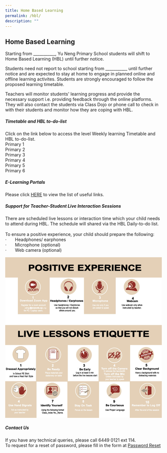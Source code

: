 ```yaml
---
title: Home Based Learning
permalink: /hbl/
description: ""
---
```

## Home Based Learning

Starting from ___________, Yu Neng Primary School students will shift to Home Based Learning (HBL) until further notice.<br>

Students need not report to school starting from ___________ until further notice and are expected to stay at home to engage in planned online and offline learning activites. Students are strongly encouraged to follow the proposed learning timetable. <br>

Teachers will monitor students' learning progress and provide the necessary support i.e. providing feedback through the online platforms. They will also contact the students via Class Dojo or phone call to check in with their students and monitor how they are coping with HBL. <br>

##### Timetable and HBL to-do-list<br>
Click on the link below to access the level Weekly learning Timetable and HBL to-do-list.<br>
Primary 1<br>
Primary 2<br>
Primary 3<br>
Primary 4<br>
Primary 5<br>
Primary 6<br>
##### E-Learning Portals<br>
Please click [HERE](https://www.yunengpri.moe.edu.sg/e-learning-platforms/) to view the list of useful links.<br> 
##### Support for Teacher-Student Live Interaction Sessions

There are scheduled live lessons or interaction time which your child needs to attend during HBL. The schedule will shared via the HBL Daily-to-do list.<br><br>
To ensure a positive experience, your child should prepare the following:  
·&nbsp;&nbsp;&nbsp;&nbsp;&nbsp;&nbsp;&nbsp;Headphones/ earphones<br>
·&nbsp;&nbsp;&nbsp;&nbsp;&nbsp;&nbsp;&nbsp;Microphone (optional)<br>
·&nbsp;&nbsp;&nbsp;&nbsp;&nbsp;&nbsp;&nbsp;Web camera (optional)<br>

![/images/live%20lesson%20etiquette%201.png](/images/live%20lesson%20etiquette%201.png)<br>

##### Contact Us
If you have any technical queries, please call 6449 0121 ext 114.<br>
To request for a reset of password, please fill in the form at [Password Reset](https://form.gov.sg/5cca661ede59dc00172f7e26)<br>